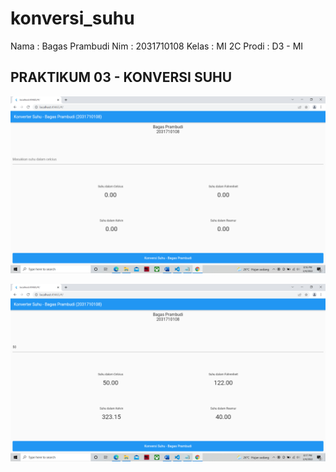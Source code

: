 # konversi_suhu

Nama : Bagas Prambudi
Nim : 2031710108
Kelas : MI 2C
Prodi : D3 - MI

## PRAKTIKUM 03 - KONVERSI SUHU


![Sebelum](img/sebelum.png)


![Sesudah](img/sesudah.png)